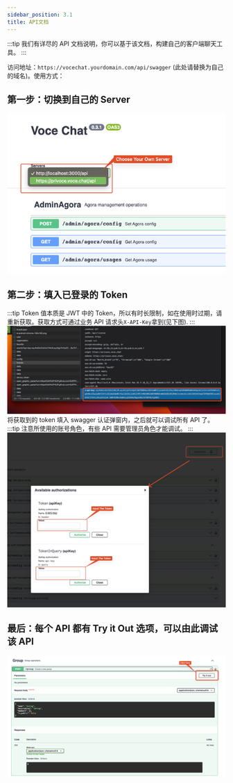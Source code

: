 ```yaml
---
sidebar_position: 3.1
title: API文档
---
```


:::tip
我们有详尽的 API 文档说明，你可以基于该文档，构建自己的客户端聊天工具。
:::

访问地址：`https://vocechat.yourdomain.com/api/swagger` (此处请替换为自己的域名)。使用方式：

## 第一步：切换到自己的 Server

![step 1](image/api.step1.png)

## 第二步：填入已登录的 Token

:::tip
Token 值本质是 JWT 中的 Token，所以有时长限制，如在使用时过期，请重新获取。获取方式可通过业务 API 请求头`X-API-Key`拿到(见下图).
:::
![api token](image/api.token.png)
将获取到的 token 填入 swagger 认证弹窗内，之后就可以调试所有 API 了。
:::tip
注意所使用的账号角色，有些 API 需要管理员角色才能调试。
:::
![step 2](image/api.step2.jpg)

## 最后：每个 API 都有 Try it Out 选项，可以由此调试该 API

![step last](image/api.step.last.png)
